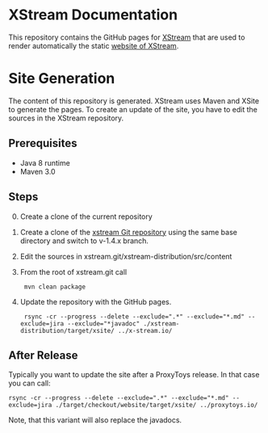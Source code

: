 # XStream Documentation

This repository contains the GitHub pages for [XStream](https://github.com/x-stream/xstream)
that are used to render automatically the static [website of XStream](https://x-stream.github.io/). 

# Site Generation

The content of this repository is generated. XStream uses Maven and XSite to generate the pages.
To create an update of the site, you have to edit the sources in the XStream repository.
 
## Prerequisites
+ Java 8 runtime
+ Maven 3.0
 
## Steps
0. Create a clone of the current repository
0. Create a clone of the [xstream Git repository](https://github.com/x-stream/xstream) using
the same base directory and switch to v-1.4.x branch.
0. Edit the sources in xstream.git/xstream-distribution/src/content
0. From the root of xstream.git call

		mvn clean package
		
0. Update the repository with the GitHub pages.

		rsync -cr --progress --delete --exclude=".*" --exclude="*.md" --exclude=jira --exclude="*javadoc" ./xstream-distribution/target/xsite/ ../x-stream.io/
 	 
## After Release
 
Typically you want to update the site after a ProxyToys release. In that case you can call: 
 
	rsync -cr --progress --delete --exclude=".*" --exclude="*.md" --exclude=jira ./target/checkout/website/target/xsite/ ../proxytoys.io/

Note, that this variant will also replace the javadocs.
